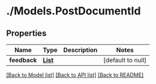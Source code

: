 # ./Models.PostDocumentId
## Properties

Name | Type | Description | Notes
------------ | ------------- | ------------- | -------------
**feedback** | [**List**](PostDocumentIdFeedbackItem.md) |  | [default to null]

[[Back to Model list]](../README.md#documentation-for-models) [[Back to API list]](../README.md#documentation-for-api-endpoints) [[Back to README]](../README.md)

